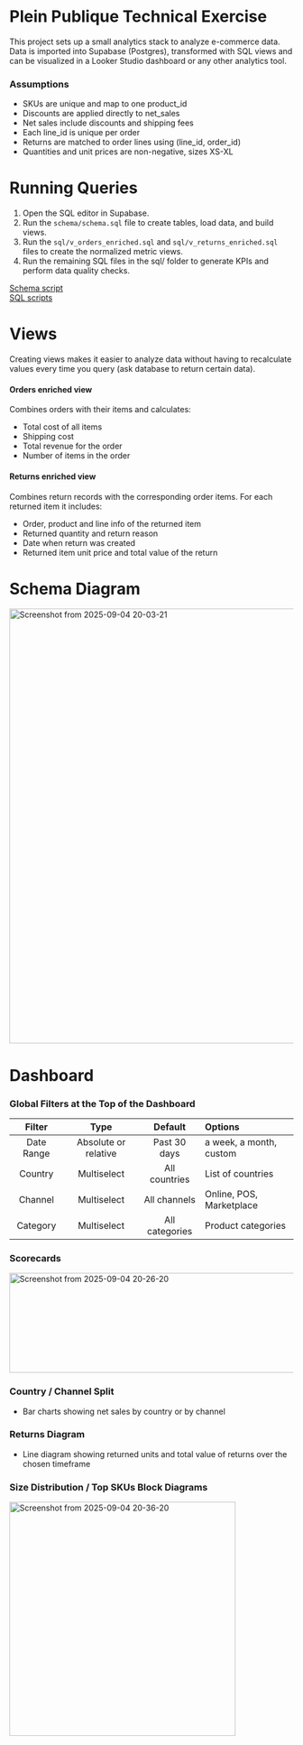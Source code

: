 # Plein Publique Technical Exercise

This project sets up a small analytics stack to analyze e-commerce data. Data is imported into Supabase (Postgres), transformed with SQL views and can be visualized in a Looker Studio dashboard or any other analytics tool.

### Assumptions

- SKUs are unique and map to one product_id
- Discounts are applied directly to net_sales
- Net sales include discounts and shipping fees
- Each line_id is unique per order
- Returns are matched to order lines using (line_id, order_id)
- Quantities and unit prices are non-negative, sizes XS-XL


# Running Queries

1. Open the SQL editor in Supabase.
2. Run the `schema/schema.sql` file to create tables, load data, and build views.
3. Run the `sql/v_orders_enriched.sql` and `sql/v_returns_enriched.sql` files to create the normalized metric views.
4. Run the remaining SQL files in the sql/ folder to generate KPIs and perform data quality checks.

[Schema script](schema/schema.sql)  
[SQL scripts](sql/)


# Views
Creating views makes it easier to analyze data without having to recalculate values every time you query (ask database to return certain data).

#### Orders enriched view
Combines orders with their items and calculates:
- Total cost of all items
- Shipping cost
- Total revenue for the order
- Number of items in the order

#### Returns enriched view
Combines return records with the corresponding order items. For each returned item it includes:
- Order, product and line info of the returned item
- Returned quantity and return reason
- Date when return was created
- Returned item unit price and total value of the return


# Schema Diagram
<img width="1157" height="771" alt="Screenshot from 2025-09-04 20-03-21" src="https://github.com/user-attachments/assets/e70f9f65-6c95-4ee7-baa2-24f07d9b13fc" />


# Dashboard

### Global Filters at the Top of the Dashboard

| Filter       | Type                 | Default       | Options                                      |
|:------------:|:------------------:|:------------:|:--------------------------------------------|
| Date Range   | Absolute or relative | Past 30 days | a week, a month, custom                      |
| Country      | Multiselect          | All countries | List of countries                             |
| Channel      | Multiselect          | All channels | Online, POS, Marketplace                      |
| Category     | Multiselect          | All categories | Product categories                             |
  
### Scorecards
<img width="871" height="177" alt="Screenshot from 2025-09-04 20-26-20" src="https://github.com/user-attachments/assets/2b52fe6f-16ab-4647-80e8-e32105fb7ebe" />

### Country / Channel Split
- Bar charts showing net sales by country or by channel
  
### Returns Diagram
- Line diagram showing returned units and total value of returns over the chosen timeframe
  
### Size Distribution / Top SKUs Block Diagrams
<img width="401" height="415" alt="Screenshot from 2025-09-04 20-36-20" src="https://github.com/user-attachments/assets/0b6b42ee-68ae-4992-9ce8-d9008813c3ce" />
